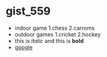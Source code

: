 # gist_559
- indoor game
  1.chess
  2.carroms
- outdoor games
  1.cricket
  2.hockey
 - this is *italic* and this is **bold**
 - [google](https://www.google.com)

